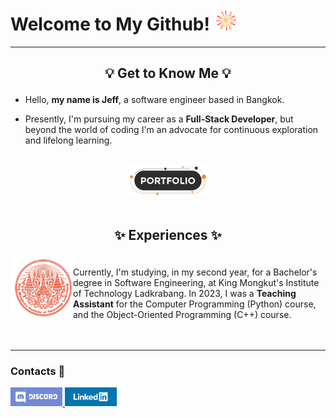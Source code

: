# Welcome to My Github! <picture> <img src="./assets/firework.gif?raw=true" width="35" height="35"> </picture>

---

## <p align="center">💡 Get to Know Me 💡</p>

- Hello, <strong>my name is Jeff</strong>, a software engineer based in Bangkok.
  
- Presently, I'm pursuing my career as a <strong>Full-Stack Developer</strong>, but beyond the world of coding I'm an advocate for continuous exploration and lifelong learning.

<br>

<div align="center">
  <a href="https://phurinjeffy-portfolio.netlify.app">
    <img height="50" src="./assets/portfolio.png?raw=true" alt="Portfolio">
  </a>
</div>

<br>

## <p align="center">✨ Experiences ✨</p>

<div>
 <picture title="KMITL">
  <source srcset="./assets/kmitl.png?raw=true" media="(prefers-color-scheme: no-preference)">
  <img height="100" align="left" src="./assets/kmitl.png?raw=true" alt="KMITL">
 </picture>
 <br>
 <span> 
  Currently, I'm studying, in my second year, for a Bachelor's degree in Software Engineering, at King Mongkut's Institute of Technology Ladkrabang. In 2023, I was a <strong>Teaching Assistant</strong> for the Computer Programming (Python) course, and the Object-Oriented Programming (C++) course.
 </span>
</div>

<br>
<br>

---

### <p align="left">Contacts 🔎</p>

<div>
 <a href="https://discordapp.com/users/239938035486031872">
   <img height="30" src="./assets/discord.png?raw=true" alt="Discord">
 </a>
 <a href="https://www.linkedin.com/in/phurinjeffy">
   <img height="30" src="./assets/linkedin.png?raw=true" alt="LinkedIn">
 </a>
</div>
